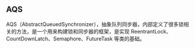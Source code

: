 ## AQS

AQS（AbstractQueuedSynchronizer），抽象队列同步器，内部定义了很多锁相关的方法，是⼀个用来构建锁和同步器的框架，是实现 ReentrantLock、CountDownLatch、Semaphore、FutureTask 等类的基础。



